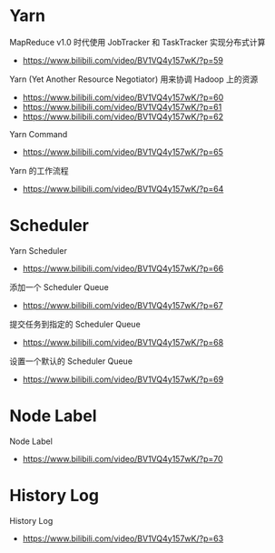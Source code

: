 # Yarn

MapReduce v1.0 时代使用 JobTracker 和 TaskTracker 实现分布式计算

- https://www.bilibili.com/video/BV1VQ4y157wK/?p=59

Yarn (Yet Another Resource Negotiator) 用来协调 Hadoop 上的资源

- https://www.bilibili.com/video/BV1VQ4y157wK/?p=60
- https://www.bilibili.com/video/BV1VQ4y157wK/?p=61
- https://www.bilibili.com/video/BV1VQ4y157wK/?p=62

Yarn Command

- https://www.bilibili.com/video/BV1VQ4y157wK/?p=65

Yarn 的工作流程

- https://www.bilibili.com/video/BV1VQ4y157wK/?p=64

# Scheduler

Yarn Scheduler

- https://www.bilibili.com/video/BV1VQ4y157wK/?p=66

添加一个 Scheduler Queue

- https://www.bilibili.com/video/BV1VQ4y157wK/?p=67

提交任务到指定的 Scheduler Queue

- https://www.bilibili.com/video/BV1VQ4y157wK/?p=68

设置一个默认的 Scheduler Queue

- https://www.bilibili.com/video/BV1VQ4y157wK/?p=69

# Node Label

Node Label

- https://www.bilibili.com/video/BV1VQ4y157wK/?p=70

# History Log

History Log

- https://www.bilibili.com/video/BV1VQ4y157wK/?p=63
